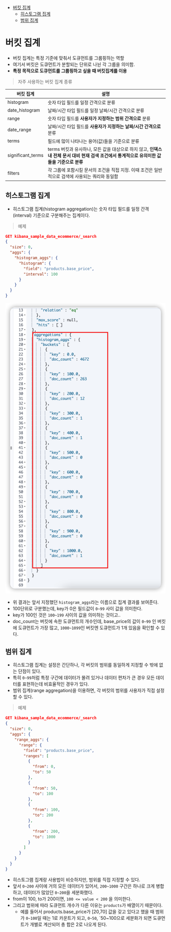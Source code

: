 - [버킷 집계](#버킷-집계)
  - [히스토그램 집계](#히스토그램-집계)
  - [범위 집계](#범위-집계)

# 버킷 집계

- 버킷 집계는 특정 기준에 맞춰서 도큐먼트를 그룹핑하는 역할
- 여기서 버킷은 도큐먼트가 분할되는 단위로 나뉜 각 그룹을 의미함.
- **특정 목적으로 도큐먼트를 그룹핑하고 싶을 때 버킷집계를 이용**

> 자주 사용하는 버킷 집계 종류

| 버킷 집계         | 설명                                                                                                                                          |
| ----------------- | --------------------------------------------------------------------------------------------------------------------------------------------- |
| histogram         | 숫자 타입 필드를 일정 간격으로 분류                                                                                                           |
| date_histogram    | 날짜/시간 타입 필드를 일정 날짜/시간 간격으로 분류                                                                                            |
| range             | 숫자 타입 필드를 **사용자가 지정하는 범위 간격으로** 분류                                                                                     |
| date_range        | 날짜/시간 타입 필드를 **사용자가 지정하는 날짜/시간 간격으로** 분류                                                                           |
| terms             | 필드에 많이 나타나는 용어(값)들을 기준으로 분류                                                                                               |
| significant_terms | terms 버킷과 유사하나, 모든 값을 대상으로 하지 않고, **인덱스 내 전체 문서 대비 현재 검색 조건에서 통계적으로 유의미한 값들을 기준으로 분류** |
| filters           | 각 그룹에 포함시킬 문서의 조건을 직접 지정. 이때 조건은 일반적으로 검색에 사용되는 쿼리와 동일함                                              |


## 히스토그램 집계

- 히스토그램 집계(histogram aggregation)는 숫자 타입 필드를 일정 간격(interval) 기준으로 구분해주는 집계이다.
  
> 예제

```json
GET kibana_sample_data_ecommerce/_search
{
  "size": 0,
  "aggs": {
    "histogram_aggs": {
      "histogram": {
        "field": "products.base_price",
        "interval": 100
      }
    }
  }
}
```
![](/images/2022-04-12-01-49-51.png)

- 위 결과는 앞서 지정했던 `histogram_aggs`라는 이름으로 집계 결과를 보여준다.
- 100단위로 구분했는데, key가 0은 필드값이 `0~99` 사이 값을 의미한다.
- key가 100인 것은 `100~199` 사이의 값을 의미하는 것이고..
- doc_count는 버킷에 속한 도큐먼트의 개수인데, base_price의 값이 `0~99` 인 버킷에 도큐먼트가 가장 많고, `1000~1099`인 버킷엔 도큐먼트가 1개 있음을 확인할 수 있다.


## 범위 집계

- 히스토그램 집계는 설정은 간단하나, 각 버킷의 범위를 동일하게 지정할 수 밖에 없는 단점이 있다.
- 특히 `0~99`처럼 특정 구간에 데이터가 몰려 있거나 데이터 편차가 큰 경우 모든 데이터를 표현하는데 비효율적인 경우가 있다.
- 범위 집계(range aggregation)을 이용하면, 각 버킷의 범위를 사용자가 직접 설정할 수 있다.

> 예제

```json
GET kibana_sample_data_ecommerce/_search
{
  "size": 0,
  "aggs": {
    "range_aggs": {
      "range": {
        "field": "products.base_price",
        "ranges": [
          {
            "from": 0,
            "to": 50
          },
          {
            "from": 50,
            "to": 100
          },
          {
            "from": 100,
            "to": 200
          },
          {
            "from": 200,
            "to": 1000
          }
        ]
      }
    }
  }
}
```
- 히스토그램 집계랑 사용법이 비슷하지만, 범위를 직접 지정할 수 있다.
- 앞서 `0~200` 사이에 거의 모든 데이터가 있어서, `200~1000` 구간은 하나로 크게 병합하고, 데이터가 많았던 `0~200`을 세분화했다.
- from이 100, to가 200이면, `100 <= value < 200` 을 의미한다.
- 그리고 범위에 따라 도큐먼트 개수가 다른 이유는 `products`가 배열이기 때문이다.
  - 예를 들어서 products.base_price가 [20,70] 값을 갖고 있다고 했을 때 범위가 `0~100`일 때는 1로 카운트가 되고, `0~50`, `50~100으로 세분화가 되면 도큐먼트가 개별로 계산되어 총 합은 2로 나오게 된다.



